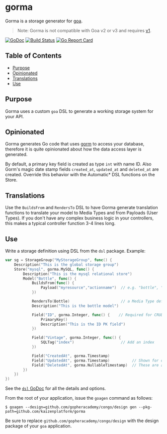 
# gorma
Gorma is a storage generator for [goa](http://goa.design).

>Note: Gorma is not compatible with Goa v2 or v3 and requires [v1](https://github.com/goadesign/goa/tree/v1).

[![GoDoc](https://godoc.org/github.com/kaizenplatform/gorma?status.svg)](http://godoc.org/github.com/kaizenplatform/gorma) [![Build Status](https://travis-ci.org/goadesign/gorma.svg?branch=master)](https://travis-ci.org/goadesign/gorma) [![Go Report Card](https://goreportcard.com/badge/github.com/kaizenplatform/gorma)](https://goreportcard.com/report/github.com/kaizenplatform/gorma)

## Table of Contents

- [Purpose](#purpose)
- [Opinionated](#opinionated)
- [Translations](#translations)
- [Use](#use)


## Purpose
Gorma uses a custom `goa` DSL to generate a working storage system for your API.


## Opinionated
Gorma generates Go code that uses [gorm](https://github.com/jinzhu/gorm) to access your database, therefore it is quite opinionated about how the data access layer is generated.

By default, a primary key field is created as type `int` with name ID.  Also Gorm's magic date stamp fields `created_at`, `updated_at` and `deleted_at` are created.  Override this behavior with the Automatic* DSL functions on the Store.


## Translations
Use the `BuildsFrom` and `RendersTo` DSL to have Gorma generate translation functions to translate your model
to Media Types and from Payloads (User Types).  If you don't have any complex business logic in your controllers, this makes a typical controller function 3-4 lines long.

## Use
Write a storage definition using DSL from the `dsl` package.  Example:

```go
var sg = StorageGroup("MyStorageGroup", func() {
	Description("This is the global storage group")
	Store("mysql", gorma.MySQL, func() {
		Description("This is the mysql relational store")
		Model("Bottle", func() {
			BuildsFrom(func() {
				Payload("myresource","actionname")  // e.g. "bottle", "create" resource definition
			})

			RendersTo(Bottle)						// a Media Type definition
			Description("This is the bottle model")

			Field("ID", gorma.Integer, func() {    // Required for CRUD getters to take a PK argument!
				PrimaryKey()
				Description("This is the ID PK field")
			})

			Field("Vintage", gorma.Integer, func() {
				SQLTag("index")						// Add an index
			})

			Field("CreatedAt", gorma.Timestamp)
			Field("UpdatedAt", gorma.Timestamp)			 // Shown for demonstration
			Field("DeletedAt", gorma.NullableTimestamp)  // These are added by default
		})
	})
})
```

See the [`dsl` GoDoc](https://godoc.org/github.com/kaizenplatform/gorma/dsl) for all the details and options.

From the root of your application, issue the `goagen` command as follows:

```
$ goagen --design=github.com/gopheracademy/congo/design gen --pkg-path=github.com/kaizenplatform/gorma
```

Be sure to replace `github.com/gopheracademy/congo/design` with the design package of your `goa` application.




